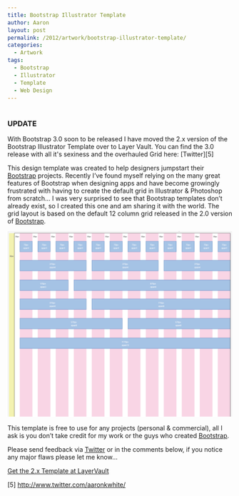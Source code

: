 ```yaml
---
title: Bootstrap Illustrator Template
author: Aaron
layout: post
permalink: /2012/artwork/bootstrap-illustrator-template/
categories:
  - Artwork
tags:
  - Bootstrap
  - Illustrator
  - Template
  - Web Design
---
```

# 

  


### UPDATE
With Bootstrap 3.0 soon to be released I have moved the 2.x version of the Bootstrap Illustrator Template over to Layer Vault. You can find the 3.0 release with all it's sexiness and the overhauled Grid here: [Twitter][5]


This design template was created to help designers jumpstart their [Bootstrap][1] projects. Recently I’ve found myself relying on the many great features of Bootstrap when designing apps and have become growingly frustrated with having to create the default grid in Illustrator & Photoshop from scratch… I was very surprised to see that Bootstrap templates don’t already exist, so I created this one and am sharing it with the world. The grid layout is based on the default 12 column grid released in the 2.0 version of [Bootstrap][1].


 ![Bootstrap Illustrator Template v.0.1.5][4]

This template is free to use for any projects (personal & commercial), all I ask is you don’t take credit for my work or the guys who created [Bootstrap][1].

Please send feedback via [Twitter][3] or in the comments below, if you notice any major flaws please let me know…


[Get the 2.x Template at LayerVault][dl]


[1]: http://twitter.github.com/bootstrap

[dl]: https://layervault.com/aaron-k-white/Bootstrap%202.3%20Illustrator%20Template

[3]: http://www.twitter.com/aaronkwhite

[4]: /images/posts/bootstrap_illustrator_template.png

[5] http://www.twitter.com/aaronkwhite/